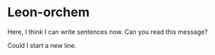 # Leon-orchem
<p>Here, I think I can write sentences now. Can you read this message? </p>
<p>Could I start a new line.</p>
